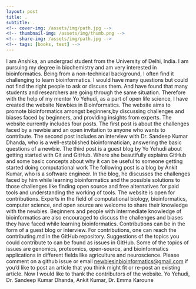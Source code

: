 ```yaml
---
layout: post
title: .
subtitle: .
<!-- cover-img: /assets/img/path.jpg -->
<!-- thumbnail-img: /assets/img/thumb.png -->
<!-- share-img: /assets/img/path.jpg -->
<!-- tags: [books, test] -->
---
```


I am Anshika, an undergrad student from the University of Delhi, India. I am pursuing my degree in biochemistry and am very interested in bioinformatics. Being from a non-technical background, I often find it challenging to learn bioinformatics. I would have many questions but could not find the right people to ask or discuss them. And have found that many students and researchers are going through the same situation.
Therefore with the help of my mentor Yo Yehudi, as a part of open life science, I have created the website Newbies in Bioinformatics.
The website aims to promote bioinformatics amongst beginners,by  discussing challenges and biases faced by beginners, and providing insights from experts.
The website currently includes four posts.
The first post is about the challenges faced by a newbie and an open invitation to anyone who wants to contribute.
The second post includes an interview with Dr. Sandeep Kumar Dhanda, who is a well-established bioinformatician, answering the basic questions of a newbie. 
The third post is a guest blog by Yo Yehudi about getting started with Git and GitHub. Where she beautifully explains GitHub and some basic concepts about why it can be useful to someone getting started doing computational work
The following post is a blog by Ankit Kumar, who is a software engineer. In the blog, he discusses the challenges faced by him while learning bioinformatics and the possible solutions to those challenges like finding open source and free alternatives for paid tools and understanding the working of tools.
The website is open for contributions. 
Experts in the field of computational biology, bioinformatics, computer science, and open source  are welcome to share their knowledge with the newbies.
Beginners and people with intermediate knowledge of bioinformatics are also encouraged to discuss the challenges and biases they have faced while learning bioinformatics.
Contributions can be in the form of a guest blog or interview. For contributions, one can reach the contributing.md in the GitHub repository. Suggestions of the topics you could contribute to can be found as issues in GitHub. Some of the topics of issues are genomics, proteomics, open-source, and bioinformatics applications in different fields like agriculture and neuroscience. Please comment on a github issue or email newbiesinbioinformatics@gmail.com if you’d like to post an article that you think might fit  or re-post an existing article.
Now I would like to thank the contributors of the website. 
Yo Yehudi, Dr. Sandeep Kumar Dhanda, Ankit Kumar, Dr. Emma Karoune











